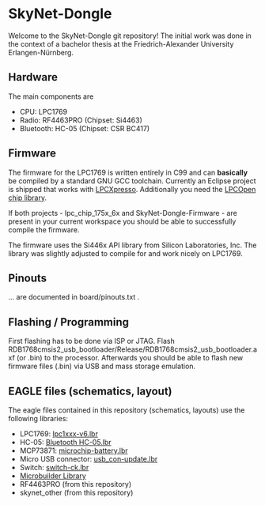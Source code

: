 SkyNet-Dongle
=============

Welcome to the SkyNet-Dongle git repository!
The initial work was done in the context of a bachelor thesis at the
Friedrich-Alexander University Erlangen-Nürnberg.


Hardware
--------
The main components are
* CPU: LPC1769
* Radio: RF4463PRO (Chipset: Si4463)
* Bluetooth: HC-05 (Chipset: CSR BC417)


Firmware
--------
The firmware for the LPC1769 is written entirely in C99 and can **basically**
be compiled by a standard GNU GCC toolchain.
Currently an Eclipse project is shipped that works with
[LPCXpresso](http://www.embeddedartists.com/products/lpcxpresso).
Additionally you need the [LPCOpen chip library](http://www.lpcware.com/lpcopen).

If both projects - lpc_chip_175x_6x and SkyNet-Dongle-Firmware - are present in
your current workspace you should be able to successfully compile the firmware.

The firmware uses the Si446x API library from Silicon Laboratories, Inc.
The library was slightly adjusted to compile for and work nicely on LPC1769.


Pinouts
-------
... are documented in board/pinouts.txt .


Flashing / Programming
----------------------
First flashing has to be done via ISP or JTAG.
Flash RDB1768cmsis2_usb_bootloader/Release/RDB1768cmsis2_usb_bootloader.axf
(or .bin) to the processor. Afterwards you should be able to flash new firmware files
(.bin) via USB and mass storage emulation.



EAGLE files (schematics, layout)
--------------------------------

The eagle files contained in this repository
(schematics, layouts) use the following libraries:
* LPC1769: [lpc1xxx-v6.lbr](http://www.cadsoft.de/downloads/file/lpc1xxx-v6.lbr)
* HC-05: [Bluetooth HC-05.lbr](https://github.com/ErichStyger/mcuoneclipse/tree/master/Eagle/Library)
* MCP73871: [microchip-battery.lbr](https://github.com/scott-42/eagle-lib)
* Micro USB connector: [usb_con-update.lbr](http://www.cadsoft.de/downloads/file/usb_con-update.lbr)
* Switch: [switch-ck.lbr](https://github.com/robertstarr/lbr_user/blob/master/switch-ck.lbr)
* [Microbuilder Library](http://www.microbuilder.eu/Projects/EagleFootprintLibrary.aspx)
* RF4463PRO (from this repository)
* skynet_other (from this repository)


